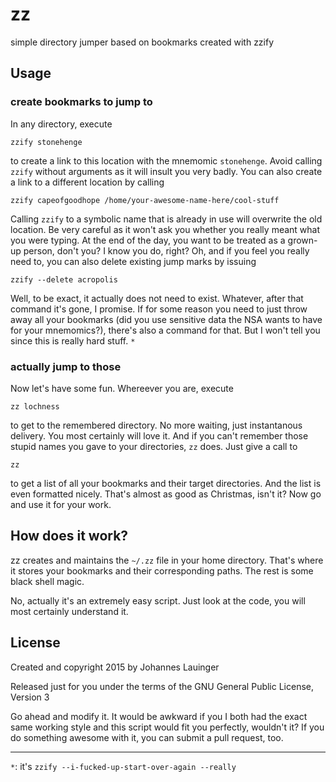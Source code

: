 # zz
simple directory jumper based on bookmarks created with zzify

## Usage

### create bookmarks to jump to

In any directory, execute
```
zzify stonehenge
```
to create a link to this location with the mnemomic `stonehenge`. Avoid calling `zzify` without arguments as it will insult you very badly. You can also create a link to a different location by calling
```
zzify capeofgoodhope /home/your-awesome-name-here/cool-stuff
```
Calling `zzify` to a symbolic name that is already in use will overwrite the old location. Be very careful as it won't ask you whether you really meant what you were typing. At the end of the day, you want to be treated as a grown-up person, don't you? I know you do, right?
Oh, and if you feel you really need to, you can also delete existing jump marks by issuing
```
zzify --delete acropolis
```
Well, to be exact, it actually does not need to exist. Whatever, after that command it's gone, I promise. If for some reason you need to just throw away all your bookmarks (did you use sensitive data the NSA wants to have for your mnemomics?), there's also a command for that. But I won't tell you since this is really hard stuff. `*`

### actually jump to those

Now let's have some fun. Whereever you are, execute
```
zz lochness
```
to get to the remembered directory. No more waiting, just instantanous delivery. You most certainly will love it. And if you can't remember those stupid names you gave to your directories, `zz` does. Just give a call to
```
zz
```
to get a list of all your bookmarks and their target directories. And the list is even formatted nicely. That's almost as good as Christmas, isn't it?
Now go and use it for your work.

## How does it work?

zz creates and maintains the `~/.zz` file in your home directory. That's where it stores your bookmarks and their corresponding paths. The rest is some black shell magic.

No, actually it's an extremely easy script. Just look at the code, you will most certainly understand it.

## License

Created and copyright 2015 by Johannes Lauinger

Released just for you under the terms of the GNU General Public License, Version 3

Go ahead and modify it. It would be awkward if you I both had the exact same working style and this script would fit you perfectly, wouldn't it? If you do something awesome with it, you can submit a pull request, too.

----
`*`: it's `zzify --i-fucked-up-start-over-again --really`
